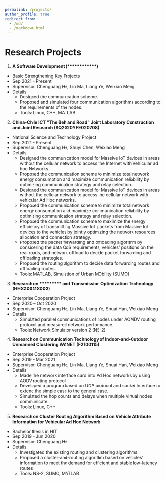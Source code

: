 ```yaml
---
permalink: /projects/
author_profile: true
redirect_from: 
  - /md/
  - /markdown.html
---
```


<!---
change "permalink: /markdown/" to "permalink: /projects/"
-->


Research Projects
==
1. **A Software Development (\*\*\*\*\*\*\*\*\*\*\*\*)**
* Basic Strengthening Key Projects
* Sep 2021 – Present
* Supervisor: Chenguang He, Lin Ma, Liang Ye, Weixiao Meng
* Details
  * Designed the communication scheme.
  * Proposed and simulated four communication algorithms according to the requirements of the nodes.
  * Tools: Linux, C++, MATLAB

2. **China-Chile ICT "The Belt and Road" Joint Laboratory Construction and Joint Research (SQ2020YFE020708)**
* National Science and Technology Project
* Sep 2021 – Present
* Supervisor: Chenguang He, Shuyi Chen, Weixiao Meng
* Details
  * Designed the communication model for Massive IoT devices in areas without the cellular network to access the Internet with Vehicular ad hoc Networks.
  * Proposed the communication scheme to minimize total network energy consumption and maximize communication reliability by optimizing communication strategy and relay selection.
  * Designed the communication model for Massive IoT devices in areas without the cellular network to access the cellular network with vehicular Ad Hoc networks.
  * Proposed the communication scheme to minimize total network energy consumption and maximize communication reliability by optimizing communication strategy and relay selection.
  * Proposed the communication scheme to maximize the energy efficiency of transmitting Massive IoT packets from Massive IoT devices to the vehicles by jointly optimizing the network resources allocation and connection strategy.
  * Proposed the packet forwarding and offloading algorithm by considering the data QoS requirements, vehicles’ positions on the real roads, and network offload to decide packet forwarding and offloading strategies. 
  * Proposed the routing algorithm to decide data forwarding routes and offloading routes. 
  * Tools: MATLAB, Simulation of Urban MObility (SUMO)

3. **Research on \*\*\*\*\*\*\*\*\* and Transmission Optimization Technology (HHX20641X002)**
* Enterprise Cooperation Project
* Sep 2020 – Oct 2020
* Supervisor: Chenguang He, Lin Ma, Liang Ye, Shuai Han, Weixiao Meng
* Details
  * Simulated parallel communications of nodes under AOMDV routing protocol and measured network performance.
  * Tools: Network Simulator version 2 (NS-2)

4. **Research on Communication Technology of Indoor-and-Outdoor Unmanned Clustering WANET (F2100115)**
* Enterprise Cooperation Project
* Sep 2019 – Mar 2021
* Supervisor: Chenguang He, Lin Ma, Liang Ye, Shuai Han, Weixiao Meng
* Details
  * Made the network interface card into Ad Hoc networks by using AODV routing protocol.
  * Developed a program based on UDP protocol and socket interface to extend the simple case to the general case.  
  * Simulated the hop counts and delays when multiple virtual nodes communicate.
  * Tools: Linux, C++

5. **Research on Cluster Routing Algorithm Based on Vehicle Attribute Information for Vehicular Ad Hoc Network**
* Bachelor thesis in HIT
* Sep 2019 – Jun 2020
* Supervisor: Chenguang He
* Details
  * Investigated the existing routing and clustering algorithms.
  * Proposed a cluster-and-routing algorithm based on vehicles’ information to meet the demand for efficient and stable low-latency routes.
  * Tools: NS-2, SUMO, MATLAB











<!---
## Locations of key files/directories

* Basic config options: _config.yml
* Top navigation bar config: _data/navigation.yml
* Single pages: _pages/
* Collections of pages are .md or .html files in:
  * _publications/
  * _portfolio/
  * _posts/
  * _teaching/
  * _talks/
* Footer: _includes/footer.html
* Static files (like PDFs): /files/
* Profile image (can set in _config.yml): images/profile.png

## Tips and hints

* Name a file ".md" to have it render in markdown, name it ".html" to render in HTML.
* Go to the [commit list](https://github.com/academicpages/academicpages.github.io/commits/master) (on your repo) to find the last version Github built with Jekyll. 
  * Green check: successful build
  * Orange circle: building
  * Red X: error
  * No icon: not built

## Resources
 * [Liquid syntax guide](https://shopify.github.io/liquid/tags/control-flow/)

## Markdown guide

### Header three

#### Header four

##### Header five

###### Header six

## Blockquotes

Single line blockquote:

> Quotes are cool.

## Tables

### Table 1

| Entry            | Item   |                                                              |
| --------         | ------ | ------------------------------------------------------------ |
| [John Doe](#)    | 2016   | Description of the item in the list                          |
| [Jane Doe](#)    | 2019   | Description of the item in the list                          |
| [Doe Doe](#)     | 2022   | Description of the item in the list                          |

### Table 2

| Header1 | Header2 | Header3 |
|:--------|:-------:|--------:|
| cell1   | cell2   | cell3   |
| cell4   | cell5   | cell6   |
|-----------------------------|
| cell1   | cell2   | cell3   |
| cell4   | cell5   | cell6   |
|=============================|
| Foot1   | Foot2   | Foot3   |

## Definition Lists

Definition List Title
:   Definition list division.

Startup
:   A startup company or startup is a company or temporary organization designed to search for a repeatable and scalable business model.

#dowork
:   Coined by Rob Dyrdek and his personal body guard Christopher "Big Black" Boykins, "Do Work" works as a self motivator, to motivating your friends.

Do It Live
:   I'll let Bill O'Reilly [explain](https://www.youtube.com/watch?v=O_HyZ5aW76c "We'll Do It Live") this one.

## Unordered Lists (Nested)

  * List item one 
      * List item one 
          * List item one
          * List item two
          * List item three
          * List item four
      * List item two
      * List item three
      * List item four
  * List item two
  * List item three
  * List item four

## Ordered List (Nested)

  1. List item one 
      1. List item one 
          1. List item one
          2. List item two
          3. List item three
          4. List item four
      2. List item two
      3. List item three
      4. List item four
  2. List item two
  3. List item three
  4. List item four

## Buttons

Make any link standout more when applying the `.btn` class.

## Notices

**Watch out!** You can also add notices by appending `{: .notice}` to a paragraph.
{: .notice}

## HTML Tags

### Address Tag

<address>
  1 Infinite Loop<br /> Cupertino, CA 95014<br /> United States
</address>

### Anchor Tag (aka. Link)

This is an example of a [link](http://github.com "Github").

### Abbreviation Tag

The abbreviation CSS stands for "Cascading Style Sheets".

*[CSS]: Cascading Style Sheets

### Cite Tag

"Code is poetry." ---<cite>Automattic</cite>

### Code Tag

You will learn later on in these tests that `word-wrap: break-word;` will be your best friend.

### Strike Tag

This tag will let you <strike>strikeout text</strike>.

### Emphasize Tag

The emphasize tag should _italicize_ text.

### Insert Tag

This tag should denote <ins>inserted</ins> text.

### Keyboard Tag

This scarcely known tag emulates <kbd>keyboard text</kbd>, which is usually styled like the `<code>` tag.

### Preformatted Tag

This tag styles large blocks of code.

<pre>
.post-title {
  margin: 0 0 5px;
  font-weight: bold;
  font-size: 38px;
  line-height: 1.2;
  and here's a line of some really, really, really, really long text, just to see how the PRE tag handles it and to find out how it overflows;
}
</pre>

### Quote Tag

<q>Developers, developers, developers&#8230;</q> &#8211;Steve Ballmer

### Strong Tag

This tag shows **bold text**.

### Subscript Tag

Getting our science styling on with H<sub>2</sub>O, which should push the "2" down.

### Superscript Tag

Still sticking with science and Isaac Newton's E = MC<sup>2</sup>, which should lift the 2 up.

### Variable Tag

This allows you to denote <var>variables</var>.

--> 
